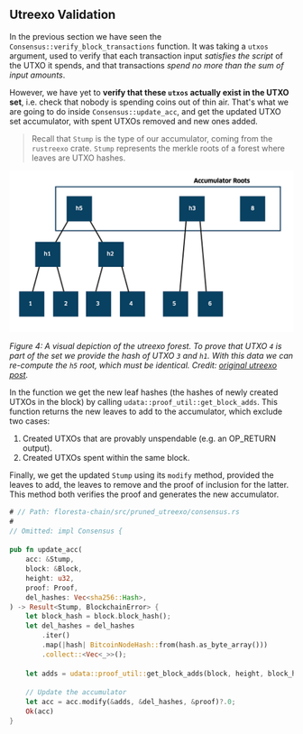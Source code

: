 ## Utreexo Validation

In the previous section we have seen the `Consensus::verify_block_transactions` function. It was taking a `utxos` argument, used to verify that each transaction input _satisfies the script_ of the UTXO it spends, and that transactions _spend no more than the sum of input amounts_.

However, we have yet to **verify that these `utxos` actually exist in the UTXO set**, i.e. check that nobody is spending coins out of thin air. That's what we are going to do inside `Consensus::update_acc`, and get the updated UTXO set accumulator, with spent UTXOs removed and new ones added.

> Recall that `Stump` is the type of our accumulator, coming from the `rustreexo` crate. `Stump` represents the merkle roots of a forest where leaves are UTXO hashes.

![](./img/utreexo-forest.png)

*Figure 4: A visual depiction of the utreexo forest. To prove that UTXO `4` is part of the set we provide the hash of UTXO `3` and `h1`. With this data we can re-compute the `h5` root, which must be identical. Credit: [original utreexo post](https://medium.com/interdax/utreexo-compressing-fully-validating-bitcoin-nodes-4174d95e0626).*

In the function we get the new leaf hashes (the hashes of newly created UTXOs in the block) by calling `udata::proof_util::get_block_adds`. This function returns the new leaves to add to the accumulator, which exclude two cases:
1. Created UTXOs that are provably unspendable (e.g. an OP_RETURN output).
2. Created UTXOs spent within the same block.

Finally, we get the updated `Stump` using its `modify` method, provided the leaves to add, the leaves to remove and the proof of inclusion for the latter. This method both verifies the proof and generates the new accumulator.

```rust
# // Path: floresta-chain/src/pruned_utreexo/consensus.rs
#
// Omitted: impl Consensus {

pub fn update_acc(
    acc: &Stump,
    block: &Block,
    height: u32,
    proof: Proof,
    del_hashes: Vec<sha256::Hash>,
) -> Result<Stump, BlockchainError> {
    let block_hash = block.block_hash();
    let del_hashes = del_hashes
        .iter()
        .map(|hash| BitcoinNodeHash::from(hash.as_byte_array()))
        .collect::<Vec<_>>();

    let adds = udata::proof_util::get_block_adds(block, height, block_hash);

    // Update the accumulator
    let acc = acc.modify(&adds, &del_hashes, &proof)?.0;
    Ok(acc)
}
```
